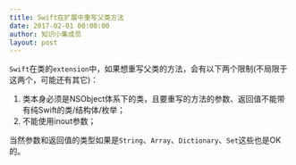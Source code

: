 ```yaml
---
title: Swift在扩展中重写父类方法
date: 2017-02-01 00:00:00
author: 知识小集成员
layout: post
---
```



`Swift`在类的`extension`中，如果想重写父类的方法，会有以下两个限制(不局限于这两个，可能还有其它)：

1. 类本身必须是NSObject体系下的类，且要重写的方法的参数、返回值不能带有纯Swift的类/结构体/枚举；
2. 不能使用inout参数；

当然参数和返回值的类型如果是`String`、`Array`、`Dictionary`、`Set`这些也是OK的。
